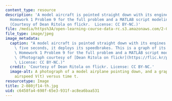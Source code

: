 ```yaml
---
content_type: resource
description: 'A model aircraft is pointed straight down with its engines off. See
  Homework 1 Problem 9 for the full problem and a MATLAB script modeling the solution.
  (Courtesy of Dean Ritola on flickr.  License: CC BY-NC.)'
file: /media/https%3A/open-learning-course-data-rc.s3.amazonaws.com/2-087-engineering-math-differential-equations-and-linear-algebra-fall-2014/c6458fa4698f65e3931fac8ea6baa531_2-080jf14-th.jpg
file_type: image/jpeg
image_metadata:
  caption: "A model aircraft is pointed straight down with its engines off. After\
    \ five seconds, it deploys its speedbrakes. This is a graph of its velocity. See\
    \ Homework 1 Problem 9 for the full problem and a MATLAB script modeling the solution.\
    \ (Photograph courtesy of [Dean Ritola on flickr](https://flic.kr/p/8UGAcG).\_\
    \ License: CC BY-NC.)"
  credit: 'Courtesy of Dean Ritola on flickr. License: CC BY-NC.'
  image-alt: A photograph of a model airplane pointing down, and a graph of the plane's
    airspeed V(t) versus time t.
resourcetype: Image
title: 2-080jf14-th.jpg
uid: c6458fa4-698f-65e3-931f-ac8ea6baa531
---
```

